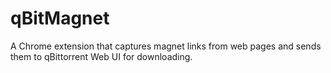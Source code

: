 # qBitMagnet
A Chrome extension that captures magnet links from web pages and sends them to qBittorrent Web UI for downloading.
